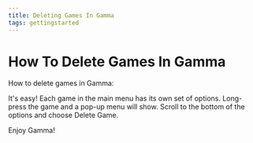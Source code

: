 ```yaml
---
title: Deleting Games In Gamma
tags: gettingstarted
---
```


# How To Delete Games In Gamma

How to delete games in Gamma:


It's easy! Each game in the main menu has its own set of options. Long-press the game and a pop-up menu will show. Scroll to the bottom of the options and choose Delete Game.


Enjoy Gamma!